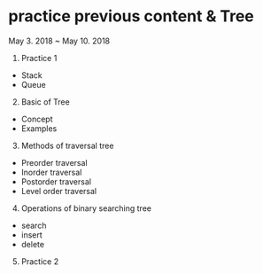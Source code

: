 # practice previous content & Tree

May 3. 2018 ~ May 10. 2018

1. Practice 1
  - Stack
  - Queue
2. Basic of Tree
  - Concept
  - Examples
3. Methods of traversal tree
  - Preorder traversal
  - Inorder traversal
  - Postorder traversal
  - Level order traversal
4. Operations of binary searching tree
  - search
  - insert
  - delete
5. Practice 2

